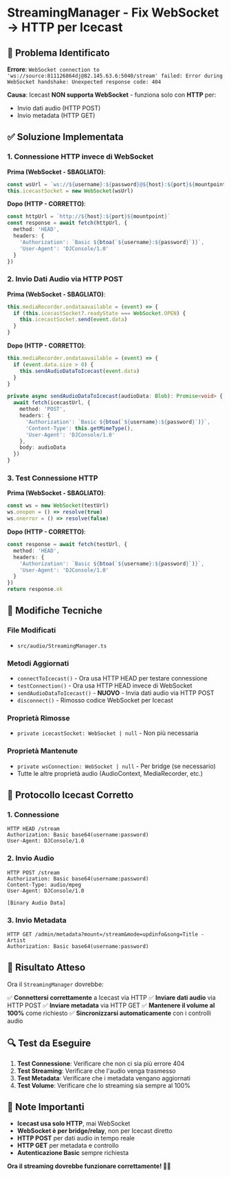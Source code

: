 # StreamingManager - Fix WebSocket → HTTP per Icecast

## 🚨 Problema Identificato

**Errore**: `WebSocket connection to 'ws://source:811126864dj@82.145.63.6:5040/stream' failed: Error during WebSocket handshake: Unexpected response code: 404`

**Causa**: Icecast **NON supporta WebSocket** - funziona solo con **HTTP** per:
- Invio dati audio (HTTP POST)
- Invio metadata (HTTP GET)

## ✅ Soluzione Implementata

### 1. **Connessione HTTP invece di WebSocket**

**Prima (WebSocket - SBAGLIATO)**:
```typescript
const wsUrl = `ws://${username}:${password}@${host}:${port}${mountpoint}`
this.icecastSocket = new WebSocket(wsUrl)
```

**Dopo (HTTP - CORRETTO)**:
```typescript
const httpUrl = `http://${host}:${port}${mountpoint}`
const response = await fetch(httpUrl, {
  method: 'HEAD',
  headers: {
    'Authorization': `Basic ${btoa(`${username}:${password}`)}`,
    'User-Agent': 'DJConsole/1.0'
  }
})
```

### 2. **Invio Dati Audio via HTTP POST**

**Prima (WebSocket - SBAGLIATO)**:
```typescript
this.mediaRecorder.ondataavailable = (event) => {
  if (this.icecastSocket?.readyState === WebSocket.OPEN) {
    this.icecastSocket.send(event.data)
  }
}
```

**Dopo (HTTP - CORRETTO)**:
```typescript
this.mediaRecorder.ondataavailable = (event) => {
  if (event.data.size > 0) {
    this.sendAudioDataToIcecast(event.data)
  }
}

private async sendAudioDataToIcecast(audioData: Blob): Promise<void> {
  await fetch(icecastUrl, {
    method: 'POST',
    headers: {
      'Authorization': `Basic ${btoa(`${username}:${password}`)}`,
      'Content-Type': this.getMimeType(),
      'User-Agent': 'DJConsole/1.0'
    },
    body: audioData
  })
}
```

### 3. **Test Connessione HTTP**

**Prima (WebSocket - SBAGLIATO)**:
```typescript
const ws = new WebSocket(testUrl)
ws.onopen = () => resolve(true)
ws.onerror = () => resolve(false)
```

**Dopo (HTTP - CORRETTO)**:
```typescript
const response = await fetch(testUrl, {
  method: 'HEAD',
  headers: {
    'Authorization': `Basic ${btoa(`${username}:${password}`)}`,
    'User-Agent': 'DJConsole/1.0'
  }
})
return response.ok
```

## 🔧 Modifiche Tecniche

### File Modificati
- `src/audio/StreamingManager.ts`

### Metodi Aggiornati
- `connectToIcecast()` - Ora usa HTTP HEAD per testare connessione
- `testConnection()` - Ora usa HTTP HEAD invece di WebSocket
- `sendAudioDataToIcecast()` - **NUOVO** - Invia dati audio via HTTP POST
- `disconnect()` - Rimosso codice WebSocket per Icecast

### Proprietà Rimosse
- `private icecastSocket: WebSocket | null` - Non più necessaria

### Proprietà Mantenute
- `private wsConnection: WebSocket | null` - Per bridge (se necessario)
- Tutte le altre proprietà audio (AudioContext, MediaRecorder, etc.)

## 🎯 Protocollo Icecast Corretto

### 1. **Connessione**
```
HTTP HEAD /stream
Authorization: Basic base64(username:password)
User-Agent: DJConsole/1.0
```

### 2. **Invio Audio**
```
HTTP POST /stream
Authorization: Basic base64(username:password)
Content-Type: audio/mpeg
User-Agent: DJConsole/1.0

[Binary Audio Data]
```

### 3. **Invio Metadata**
```
HTTP GET /admin/metadata?mount=/stream&mode=updinfo&song=Title - Artist
Authorization: Basic base64(username:password)
```

## 🚀 Risultato Atteso

Ora il `StreamingManager` dovrebbe:

✅ **Connettersi correttamente** a Icecast via HTTP
✅ **Inviare dati audio** via HTTP POST
✅ **Inviare metadata** via HTTP GET
✅ **Mantenere il volume al 100%** come richiesto
✅ **Sincronizzarsi automaticamente** con i controlli audio

## 🔍 Test da Eseguire

1. **Test Connessione**: Verificare che non ci sia più errore 404
2. **Test Streaming**: Verificare che l'audio venga trasmesso
3. **Test Metadata**: Verificare che i metadata vengano aggiornati
4. **Test Volume**: Verificare che lo streaming sia sempre al 100%

## 📝 Note Importanti

- **Icecast usa solo HTTP**, mai WebSocket
- **WebSocket è per bridge/relay**, non per Icecast diretto
- **HTTP POST** per dati audio in tempo reale
- **HTTP GET** per metadata e controllo
- **Autenticazione Basic** sempre richiesta

**Ora il streaming dovrebbe funzionare correttamente! 🎵📡**
